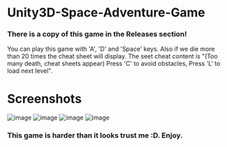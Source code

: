 # Unity3D-Space-Adventure-Game
### There is a copy of this game in the Releases section!
You can play this game with 'A', 'D' and 'Space' keys. Also if we die more than 20 times the cheat sheet will display. The seet cheat content is "(Too many death, cheat sheets appear) Press 'C' to avoid obstacles, Press 'L' to load next level".

# Screenshots
![image](https://user-images.githubusercontent.com/45359225/182204962-dbe42319-5b44-4e84-88b8-58316f5bee10.png)
![image](https://user-images.githubusercontent.com/45359225/182205200-66cbbb95-006b-4245-a327-2516bc51974c.png)
![image](https://user-images.githubusercontent.com/45359225/182205324-d8ba72ed-11ba-4d40-8f82-069e57fb5a90.png)
![image](https://user-images.githubusercontent.com/45359225/182205460-8e1cce9a-5ff8-431b-8030-ed1667cc3474.png)

### This game is harder than it looks trust me :D. Enjoy.
